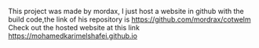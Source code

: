 This project was made by mordax, I just host a website in github with the build code,the link of his repository is https://github.com/mordrax/cotwelm
Check out the hosted website at this link https://mohamedkarimelshafei.github.io
